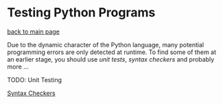 Testing Python Programs
=======================

[back to main page](../README.md)

Due to the dynamic character of the Python language, many potential programming
errors are only detected at runtime.
To find some of them at an earlier stage, you should use *unit tests*,
*syntax checkers* and probably more ...

TODO: Unit Testing

[Syntax Checkers](http://nbviewer.ipython.org/urls/raw.github.com/mgeier/python-audio/master/testing/syntax-checkers.ipynb)

<!--
vim:textwidth=80
-->
